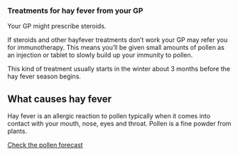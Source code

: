 ### Treatments for hay fever from your GP

Your GP might prescribe steroids.

If steroids and other hayfever treatments don’t work your GP may refer you for
immunotherapy. This means you’ll be given small amounts of pollen as an injection
or tablet to slowly build up your immunity to pollen.

This kind of treatment usually starts in the winter about 3 months before the
hay fever season begins.

## What causes hay fever

Hay fever is an allergic reaction to pollen typically when it comes into contact
with your mouth, nose, eyes and throat. Pollen is a fine powder from plants.

[Check the pollen forecast](http://www.metoffice.gov.uk/health/public/pollen-forecast)
